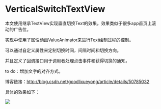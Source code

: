 # VerticalSwitchTextView
本文使用继承TextView实现垂直切换Text的效果。效果类似于很多app首页上滚动的广告位。

实现中使用了属性动画ValueAnimator来进行Text绘制过程的控制。

可以通过自定义属性来定制切换时间，间隔时间和切换方向。

并且定义了回调接口用于调用者处理点击事件和获得切换的通知。

to do：增加文字的对齐方式。

博客链接：http://blog.csdn.net/goodlixueyong/article/details/50785032

具体的效果如下：

![](https://github.com/viclee2014/VerticalSwitchTextView/blob/master/app/src/main/res/raw/vertical_switch_textview.gif)
